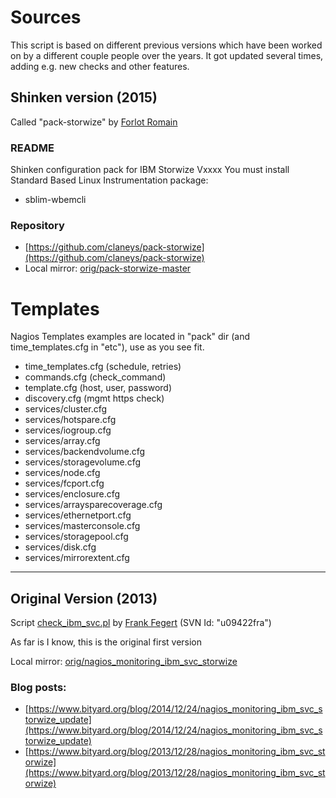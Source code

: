 # Sources

This script is based on different previous versions which have been worked on by a different couple people over the years. It got updated several times, adding e.g. new checks and other features.

## Shinken version (2015)

Called "pack-storwize" by [Forlot Romain](https://github.com/claneys)

### README

Shinken configuration pack for IBM Storwize Vxxxx 
You must install Standard Based Linux Instrumentation package:
- sblim-wbemcli

### Repository

- [https://github.com/claneys/pack-storwize](https://github.com/claneys/pack-storwize)
- Local mirror: [orig/pack-storwize-master](orig/pack-storwize-master)

# Templates

Nagios Templates examples are located in "pack" dir (and time_templates.cfg in "etc"), use as you see fit.

- time_templates.cfg (schedule, retries)
- commands.cfg (check_command)
- template.cfg (host, user, password)
- discovery.cfg (mgmt https check)
- services/cluster.cfg
- services/hotspare.cfg
- services/iogroup.cfg
- services/array.cfg
- services/backendvolume.cfg
- services/storagevolume.cfg
- services/node.cfg
- services/fcport.cfg
- services/enclosure.cfg
- services/arraysparecoverage.cfg
- services/ethernetport.cfg
- services/masterconsole.cfg
- services/storagepool.cfg
- services/disk.cfg
- services/mirrorextent.cfg

---

## Original Version (2013)

Script [check_ibm_svc.pl](<https://www.bityard.org/blog/_media/2013/12/28/check_ibm_storwize.pl>) by [Frank Fegert](https://www.bityard.org/blog/about) (SVN Id: "u09422fra")

As far is I know, this is the original first version

Local mirror: [orig/nagios_monitoring_ibm_svc_storwize](orig/nagios_monitoring_ibm_svc_storwize)

### Blog posts:

- [https://www.bityard.org/blog/2014/12/24/nagios_monitoring_ibm_svc_storwize_update](https://www.bityard.org/blog/2014/12/24/nagios_monitoring_ibm_svc_storwize_update)
- [https://www.bityard.org/blog/2013/12/28/nagios_monitoring_ibm_svc_storwize](https://www.bityard.org/blog/2013/12/28/nagios_monitoring_ibm_svc_storwize)
